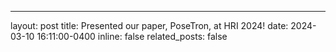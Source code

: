 ---
layout: post
title: Presented our paper, PoseTron, at HRI 2024!
date: 2024-03-10 16:11:00-0400
inline: false
related_posts: false
